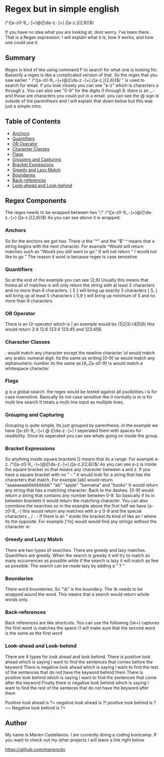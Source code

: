 # Regex but in simple english

/^([a-z0-9_\.-]+)@([\da-z\.-]+)\.([a-z\.]{2,6})$/ 

If you have no idea what you are looking at, dont worry. I've been there. That is a Regex expression. I will explain what it is, how it works, and how one could use it. 

## Summary

Regex is kind of like using command F to search for what one is looking for. Basiaclly a regex is like a complicated version of that. So the regex that you saw earlier "  /^([a-z0-9_\.-]+)@([\da-z\.-]+)\.([a-z\.]{2,6})$/  " is used to search for email. if you look closely you can see "a-z" which is characters a through z. You can also see "0-9" for the digits 0 through 9. there is an _\.- and those are characters you could put in a email. you can see the @ sign is outside of the parenthesis and I will explain that down below but this was just a simple intro. 

## Table of Contents

- [Anchors](#anchors)
- [Quantifiers](#quantifiers)
- [OR Operator](#or-operator)
- [Character Classes](#character-classes)
- [Flags](#flags)
- [Grouping and Capturing](#grouping-and-capturing)
- [Bracket Expressions](#bracket-expressions)
- [Greedy and Lazy Match](#greedy-and-lazy-match)
- [Boundaries](#boundaries)
- [Back-references](#back-references)
- [Look-ahead and Look-behind](#look-ahead-and-look-behind)

## Regex Components
The regex needs to be wrapped between two "/"
/^([a-z0-9_\.-]+)@([\da-z\.-]+)\.([a-z\.]{2,6})$/ 
As you can see above it is wrapped. 
### Anchors
So for the anchors we got two. There is the "^" and the "$" 
^ means that a string begins with the next character. 
For example ^Would  will return matches such as "Would you still want to go." 
It will not return " I would not like to go " The reason it wont is because regex is case sensetive.  
### Quantifiers
So at the end of the example you can see {2,6}
Usually this means that froma all of matches is will only return the string with at least 2 characters and no more than 6 characters.
{ 5 } will bring up exactly 5 characters
{ 5, } will bring up at least 5 characters
{ 5,9 } will bring up minimum of 5 and no more than 9 characters


### OR Operator
There is an Or operator which is |
an example would be (1|2|3):(4|5|6)
this would return 2:4 12:6 123:4 123:45 and 123:456. 

### Character Classes
. would match any character except the newline character
\d would match any arabic numeral digit. Its the same as writing [0-9]
\w would match any alphanumeric number its the same as [A_Za-z0-9]
\s would match a whitespace character
### Flags
g is a global search. the regex would be tested against all psoibilities
i is for case insensitive. Basically its not case sensitive like it normally is
m is for multi line search It treats a multi line input as multiple lines.

### Grouping and Capturing
Grouping is quite simple, Its just grouped by parenthesis. 
in the example we have ([a-z0-9_\.-]+)    @     ([\da-z\.-]+)
I seperated them with spaces for readibility. Once its seperated you can see whats going on inside the group. 
### Bracket Expressions
So anything inside square brackets [] means that its a range. For example a-z. 
/^([a-z0-9_\.-]+)@([\da-z\.-]+)\.([a-z\.]{2,6})$/ 
As you can see a-z is inside the square bracket so that means any character between a and z. 
If you have a square bracket with no " - " it would look for a string that has the characters that match.
For example [ab] would return "aaaaaaaabbbbbbbbb" "ab" "apple" "bannana" and "books"
It would return any string that has a matching character.
Back to the dashes. [0-9] would return a string that contains any number between 0-9.
So basically if its in between brackets it would return the matching character. 
You can also conmbine the searches so in the example above the first half we have 
[a-z0-9_\.-] this would return any matches with a-z 0-9 and the special characters _ / . -
If there is an ^ inside the bracket its kind of like an ! where its the opposite.
For example [^m] would would find any strings without the character m
### Greedy and Lazy Match
There are two types of searches. There are greedy and lazy matches. Quantifiers are greedy. 
When the search is greedy it will try to match as many occurrences as possible while if the search is lazy it will match as few as possible. The search can be made lazy by adding a " ? "
### Boundaries
There word bounderies. So "\b" is the boundary. The \b needs to be wrapped aound the word. This means that a search would return whole words only. 

### Back-references
Back references are like shortcuts. You can use the following
(\w+) captures the first word
\s matches the space
\1 will make sure that the second word is the same as the first word
### Look-ahead and Look-behind
There are 4 types for look ahead and look behind.
There is positive look ahead which is saying I want to find the sentences that comes before the keyword
There is negative look ahead which is saying I want to find the rest of the sentences that do not have the keyword behind them
There is positive look behind which is saying I want to find the sentences that come after the keyword
Finally there is negative look behind which is saying I want to find the rest of the senteces that do not have the keyword after them

Positive look ahead is ?=
negative look ahead is ?!
positive look behind is ?<=
Negative look behind is ?<
## Author

My name is Marien Castellanos. I am currently doing a coding bootcamp. If you want to check out my other projects I will leave a link right below

https://github.com/mariencito